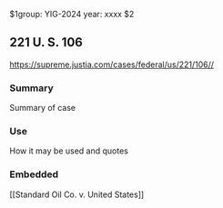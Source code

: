 $1group: YIG-2024
year: xxxx
$2
## 221 U. S. 106

https://supreme.justia.com/cases/federal/us/221/106//

### Summary

Summary of case

### Use

How it may be used and quotes

### Embedded

[[Standard Oil Co. v. United States]]